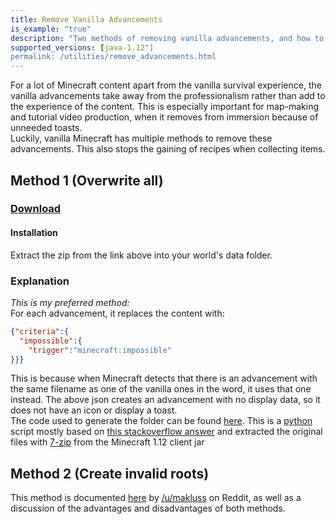 ```yaml
---
title: Remove Vanilla Advancements
is_example: "true"
description: "Two methods of removing vanilla advancements, and how to do it yourself"
supported_versions: [java-1.12"]
permalink: /utilities/remove_advancements.html
---
```

For a lot of Minecraft content apart from the vanilla survival experience, the vanilla advancements take away from the professionalism rather than add to the experience of the content. This is especially important for map-making and tutorial video production, when it removes from immersion because of unneeded toasts.  
Luckily, vanilla Minecraft has multiple methods to remove these advancements. This also stops the gaining of recipes when collecting items.   
## Method 1 (Overwrite all)
### [Download](https://github.com/Levertion/remove-advancements/releases/download/Overwite-allv1.1/remove-advancements.zip)    
#### Installation  
Extract the zip from the link above into your world's data folder.  
### Explanation
*This is my preferred method:*  
For each advancement, it replaces the content with:  
```json
{"criteria":{
  "impossible":{
    "trigger":"minecraft:impossible"
}}}
```
This is because when Minecraft detects that there is an advancement with the same filename as one of the vanilla ones in the word, it uses that one instead. The above json creates an advancement with no display data, so it does not have an icon or display a toast.  
The code used to generate the folder can be found [here](https://github.com/Levertion/remove-advancements/blob/overwrite-all/noadvancements.py). This is a [python](https://www.python.org/) script mostly based on [this stackoverflow answer](https://stackoverflow.com/a/19308592) and extracted the original files with [7-zip](http://www.7-zip.org/) from the Minecraft 1.12 client jar  
## Method 2 (Create invalid roots)
This method is documented [here](https://www.reddit.com/r/MinecraftCommands/comments/6fvcdj/empty_advancements/dim8lq2/?st=j6qkunj1&sh=b85d431d) by [/u/makluss](https://www.reddit.com/user/Mlakuss) on Reddit, as well as a discussion of the advantages and disadvantages of both methods.  
